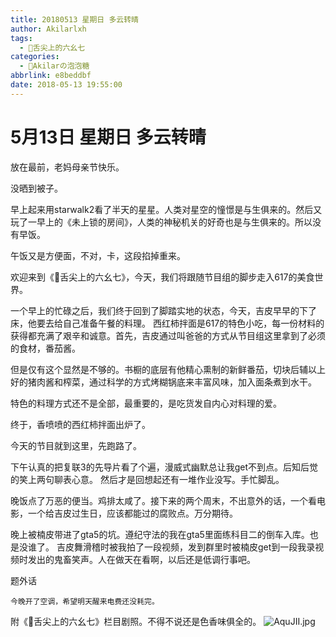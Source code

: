 ```yaml
---
title: 20180513 星期日 多云转晴
author: Akilarlxh
tags:
  - 🍱舌尖上的六幺七
categories:
  - 🍬Akilarの泡泡糖
abbrlink: e8beddbf
date: 2018-05-13 19:55:00
---
```

# 5月13日 星期日 多云转晴

放在最前，老妈母亲节快乐。

没晒到被子。

早上起来用starwalk2看了半天的星星。人类对星空的憧憬是与生俱来的。然后又玩了一早上的《未上锁的房间》，人类的神秘机关的好奇也是与生俱来的。所以没有早饭。

午饭又是方便面，不对，卡，这段掐掉重来。

欢迎来到《🍱舌尖上的六幺七》，今天，我们将跟随节目组的脚步走入617的美食世界。

一个早上的忙碌之后，我们终于回到了脚踏实地的状态，今天，吉皮早早的下了床，他要去给自己准备午餐的料理。
西红柿拌面是617的特色小吃，每一份材料的获得都充满了艰辛和诚意。首先，吉皮通过叫爸爸的方式从节目组这里拿到了必须的食材，番茄酱。

但是仅有这个显然是不够的。书橱的底层有他精心熏制的新鲜番茄，切块后辅以上好的猪肉酱和榨菜，通过科学的方式烤糊锅底来丰富风味，加入面条煮到水干。

特色的料理方式还不是全部，最重要的，是吃货发自内心对料理的爱。

终于，香喷喷的西红柿拌面出炉了。

今天的节目就到这里，先跑路了。

下午认真的把复联3的先导片看了个遍，漫威式幽默总让我get不到点。后知后觉的笑上两句聊表心意。
然后才是回想起还有一堆作业没写。手忙脚乱。

晚饭点了万恶的便当。鸡排太咸了。接下来的两个周末，不出意外的话，一个看电影，一个给吉皮过生日，应该都能过的腐败点。万分期待。

晚上被楠皮带进了gta5的坑。遵纪守法的我在gta5里面练科目二的倒车入库。也是没谁了。
吉皮舞滑稽时被我拍了一段视频，发到群里时被楠皮get到一段我录视频时发出的鬼畜笑声。人在做天在看啊，以后还是低调行事吧。

题外话
```
今晚开了空调，希望明天醒来电费还没耗完。
```
附《🍱舌尖上的六幺七》栏目剧照。不得不说还是色香味俱全的。
![AquJII.jpg](https://s2.ax1x.com/2019/04/12/AquJII.jpg)